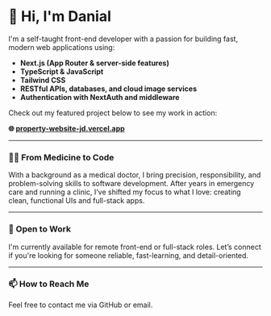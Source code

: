 # 👋 Hi, I'm Danial

I'm a self-taught front-end developer with a passion for building fast, modern web applications using:

- **Next.js (App Router & server-side features)**
- **TypeScript & JavaScript**
- **Tailwind CSS**
- **RESTful APIs, databases, and cloud image services**
- **Authentication with NextAuth and middleware**

Check out my featured project below to see my work in action:

**🌐 [property-website-jd.vercel.app](https://property-website-jd.vercel.app/)**

---

### 👨‍⚕️ From Medicine to Code

With a background as a medical doctor, I bring precision, responsibility, and problem-solving skills to software development. After years in emergency care and running a clinic, I’ve shifted my focus to what I love: creating clean, functional UIs and full-stack apps.

---

### 💼 Open to Work

I'm currently available for remote front-end or full-stack roles. Let’s connect if you're looking for someone reliable, fast-learning, and detail-oriented.

---

### 📫 How to Reach Me

Feel free to contact me via GitHub or email.
